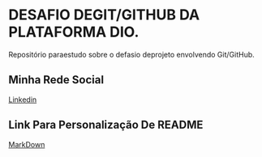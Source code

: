 # DESAFIO DEGIT/GITHUB DA PLATAFORMA DIO.
Repositório paraestudo sobre o defasio deprojeto envolvendo Git/GitHub.

## Minha Rede Social
[Linkedin](https://www.linkedin.com/in/rodrigocolle/)

## Link Para Personalização De README
[MarkDown](https://www.markdownguide.org/basic-syntax/)
